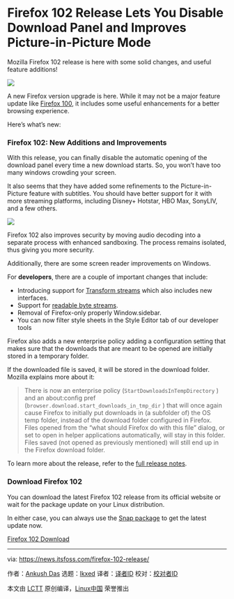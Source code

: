 [#]: subject: "Firefox 102 Release Lets You Disable Download Panel and Improves Picture-in-Picture Mode"
[#]: via: "https://news.itsfoss.com/firefox-102-release/"
[#]: author: "Ankush Das https://news.itsfoss.com/author/ankush/"
[#]: collector: "lkxed"
[#]: translator: " "
[#]: reviewer: " "
[#]: publisher: " "
[#]: url: " "

Firefox 102 Release Lets You Disable Download Panel and Improves Picture-in-Picture Mode
======
Mozilla Firefox 102 release is here with some solid changes, and useful feature additions!

![][1]

A new Firefox version upgrade is here. While it may not be a major feature update like [Firefox 100][2], it includes some useful enhancements for a better browsing experience.

Here’s what’s new:

### Firefox 102: New Additions and Improvements

With this release, you can finally disable the automatic opening of the download panel every time a new download starts. So, you won’t have too many windows crowding your screen.

It also seems that they have added some refinements to the Picture-in-Picture feature with subtitles. You should have better support for it with more streaming platforms, including Disney+ Hotstar, HBO Max, SonyLIV, and a few others.

![][3]

Firefox 102 also improves security by moving audio decoding into a separate process with enhanced sandboxing. The process remains isolated, thus giving you more security.

Additionally, there are some screen reader improvements on Windows.

For **developers**, there are a couple of important changes that include:

* Introducing support for [Transform streams][4] which also includes new interfaces.
* Support for [readable byte streams][5].
* Removal of Firefox-only properly Window.sidebar.
* You can now filter style sheets in the Style Editor tab of our developer tools

Firefox also adds a new enterprise policy adding a configuration setting that makes sure that the downloads that are meant to be opened are initially stored in a temporary folder.

If the downloaded file is saved, it will be stored in the download folder. Mozilla explains more about it:

> There is now an enterprise policy (`StartDownloadsInTempDirectory` ) and an about:config pref (`browser.download.start_downloads_in_tmp_dir` ) that will once again cause Firefox to initially put downloads in (a subfolder of) the OS temp folder, instead of the download folder configured in Firefox. Files opened from the “what should Firefox do with this file” dialog, or set to open in helper applications automatically, will stay in this folder. Files saved (not opened as previously mentioned) will still end up in the Firefox download folder.

To learn more about the release, refer to the [full release notes][6].

### Download Firefox 102

You can download the latest Firefox 102 release from its official website or wait for the package update on your Linux distribution.

In either case, you can always use the [Snap package][7] to get the latest update now.

[Firefox 102 Download][8]

--------------------------------------------------------------------------------

via: https://news.itsfoss.com/firefox-102-release/

作者：[Ankush Das][a]
选题：[lkxed][b]
译者：[译者ID](https://github.com/译者ID)
校对：[校对者ID](https://github.com/校对者ID)

本文由 [LCTT](https://github.com/LCTT/TranslateProject) 原创编译，[Linux中国](https://linux.cn/) 荣誉推出

[a]: https://news.itsfoss.com/author/ankush/
[b]: https://github.com/lkxed
[1]: https://news.itsfoss.com/wp-content/uploads/2022/06/firefox-102.jpg
[2]: https://news.itsfoss.com/firefox-100-release/
[3]: https://news.itsfoss.com/wp-content/uploads/2022/06/firefox-102-pip.jpg
[4]: https://developer.mozilla.org/en-US/docs/Web/API/TransformStream
[5]: https://developer.mozilla.org/en-US/docs/Web/API/Streams_API#bytestream-related_interfaces
[6]: https://www.mozilla.org/en-US/firefox/102.0/releasenotes/
[7]: https://snapcraft.io/firefox
[8]: https://www.mozilla.org/en-US/firefox/
